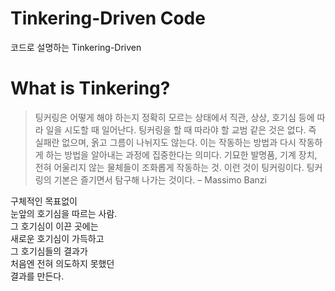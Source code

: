 # Tinkering-Driven Code
코드로 설명하는 Tinkering-Driven

# What is Tinkering?

>팅커링은 어떻게 해야 하는지 정확히 모르는 상태에서 직관, 상상, 호기심 등에 따라 일을 시도할 때 일어난다. 팅커링을 할 때 따라야 할 교범 같은 것은 없다. 즉 실패란 없으며, 옭고 그름이 나뉘지도 않는다. 이는 작동하는 방법과 다시 작동하게 하는 방법을 알아내는 과정에 집중한다는 의미다. 기묘한 발명품, 기계 장치, 전혀 어울리지 않는 물체들이 조화롭게 작동하는 것. 이런 것이 팅커링이다. 팅커링의 기본은 즐기면서 탐구해 나가는 것이다. – Massimo Banzi

구체적인 목표없이  
눈앞의 호기심을 따르는 사람.  
그 호기심이 이끈 곳에는  
새로운 호기심이 가득하고  
그 호기심들의 결과가  
처음엔 전혀 의도하지 못했던  
결과를 만든다.  
